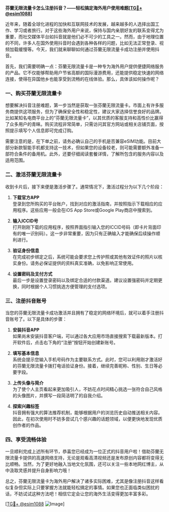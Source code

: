 **芬蘭无限流量卡怎么注册抖音？——轻松搞定海外用户使用难题[[TG💪+ @esim1088](https://t.me/s/esim1088)]**

近年来，随着全球化进程的加快和互联网技术的发展，越来越多的人选择出国工作、学习或者旅行。对于这些海外用户来说，保持与国内亲朋好友的联系变得尤为重要，而社交媒体平台如抖音就是他们必不可少的工具之一。然而，由于地理位置的不同，许多人在国外使用抖音时会遇到各种各样的问题，比如无法正常登录、视频加载缓慢等。今天，我们就来聊聊如何通过芬蘭无限流量卡成功注册并使用抖音。

首先，我们需要明确一点：芬蘭无限流量卡是一种专为海外用户提供便捷网络服务的产品。它不仅能够帮助用户节省高额的国际漫游费用，还能提供稳定快速的网络连接，使得在异国他乡也能享受到流畅的在线体验。那么，具体该如何操作呢？

### 一、购买芬蘭无限流量卡

想要解决抖音注册难题，第一步当然是获取一张芬蘭无限流量卡。市面上有许多服务商提供这项服务，但为了确保安全性和稳定性，建议大家选择信誉良好的品牌。比如某知名电商平台上的“芬蘭无限流量卡”，以其优质的客服支持和高性价比赢得了众多用户的青睐。购买流程非常简单，只需访问其官方网站或相关店铺页面，按照提示填写个人信息即可完成订购。

需要注意的是，在下单之前，请务必确认自己的手机是否兼容eSIM功能。目前大部分新款智能手机都支持这一技术，但如果您的设备较老，则可能需要额外准备一部符合条件的备用机。此外，还要仔细阅读套餐详情，了解所包含的服务内容以及适用范围。

### 二、激活芬蘭无限流量卡

收到卡片后，接下来便是激活步骤了。通常情况下，激活过程分为以下几个阶段：

1. **下载官方APP**  
   登录到您所购买的平台账户，找到对应的激活指南，并按照指示下载相应的应用程序。这些应用一般会在iOS App Store或Google Play商店中搜索到。

2. **输入ICCID号**  
   打开刚刚下载的应用程序，按照界面指引输入您的ICCID号码（即卡片背面印有的唯一识别码）。这一步非常重要，因为只有正确输入才能确保后续操作顺利进行。

3. **验证身份信息**  
   在完成初步绑定之后，系统可能会要求您上传护照或其他有效证件的照片以核实身份。请务必保证提供的资料真实准确，以免影响正常使用。

4. **设置密码及支付方式**  
   最后一步是设置登录密码以及绑定合适的付款渠道。建议设置强密码并定期更换，同时根据个人习惯挑选方便管理的支付选项。

### 三、注册抖音账号

当您的芬蘭无限流量卡成功激活并且拥有了稳定的网络环境后，就可以着手注册抖音账号了。以下是具体的步骤：

1. **安装抖音APP**  
   如果尚未安装抖音客户端，可以通过各大应用市场直接搜索下载最新版本。打开软件后，点击右下角的“注册”按钮开始创建新账号。

2. **填写基本信息**  
   系统会提示您输入手机号码作为主要联系方式。此时，您可以利用刚才激活好的芬蘭无限流量卡拨打电话验证身份。接着，继续完善昵称、性别、生日等必要字段。

3. **上传头像与简介**  
   为了使个人主页看起来更加吸引人，不妨花点时间精心挑选一张符合自己风格的头像图片，并撰写一段简洁明了的自我介绍。

4. **探索兴趣标签**  
   抖音拥有强大的算法推荐机制，能够根据用户的浏览历史自动推送相关内容。因此，在初次使用时不妨多尝试几个感兴趣的话题领域，以便更快地发现优质创作者的作品。

### 四、享受流畅体验

一旦顺利完成上述所有环节，恭喜您已经成为一位正式的抖音用户啦！借助芬蘭无限流量卡提供的高速网络支持，无论是观看高清视频还是发布原创内容都将变得无比顺畅。当然，为了更好地融入当地文化氛围，还可以关注一些本地网红博主，从中汲取灵感并提升自身影响力哦！

总之，芬蘭无限流量卡为海外用户解决了诸多实际困难，尤其是像注册抖音这样看似复杂但实际上只要掌握方法就能轻松搞定的事情。如果您也正面临类似困扰的话，不妨试试这种方法吧！相信它定会让您的海外生活变得更加丰富多彩。

[[TG💪+ @esim1088](https://t.me/s/esim1088) ![Image](https://i.postimg.cc/4NQfJmqS/Snipaste-2025-05-13-00-14-12.png)]